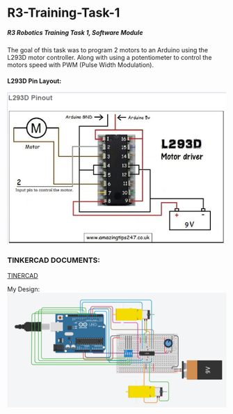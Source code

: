 # R3-Training-Task-1
##### R3 Robotics Training Task 1, Software Module
The goal of this task was to program 2 motors to an Arduino using the L293D motor controller. Along with using a potentiometer to control
the motors speed with PWM (Pulse Width Modulation). 
#### L293D Pin Layout: 
![alt text](https://github.com/VincentP05/R3-Training-Task-1/blob/main/L293D_Layout.png "IC pinlayout")

### TINKERCAD DOCUMENTS:
[TINERCAD](https://www.tinkercad.com/things/dY2yLzBlQaX "TINKERCAD page")

My Design:
![alt text](https://github.com/VincentP05/R3-Training-Task-1/blob/main/R3SoftwareModule.png "IC pinlayout")
